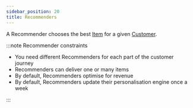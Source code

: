 ```yaml
---
sidebar_position: 20
title: Recommenders
---
```


A Recommender chooses the best [Item](./item) for a given [Customer](./customer).


:::note Recommender constraints

* You need different Recommenders for each part of the customer journey
* Recommenders can deliver one or many items
* By default, Recommenders optimise for revenue
* By default, Recommenders update their personalisation engine once a week

:::
